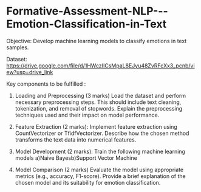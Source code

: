 # Formative-Assessment-NLP---Emotion-Classification-in-Text
Objective: 
Develop machine learning models to classify emotions in text samples.

Dataset:
https://drive.google.com/file/d/1HWczIICsMpaL8EJyu48ZvRFcXx3_pcnb/view?usp=drive_link

Key components to be fulfilled :

1. Loading and Preprocessing (3 marks)
Load the dataset and perform necessary preprocessing steps. This should include text cleaning, tokenization, and removal of stopwords. Explain the preprocessing techniques used and their impact on model performance.
2. Feature Extraction (2 marks):
Implement feature extraction using CountVectorizer or TfidfVectorizer. Describe how the chosen method transforms the text data into numerical features.
3. Model Development (2 marks):
Train the following machine learning models
a)Naive Bayesb)Support Vector Machine 


4. Model Comparison (2 marks)
Evaluate the model using appropriate metrics (e.g., accuracy, F1-score). Provide a brief explanation of the chosen model and its suitability for emotion classification.
